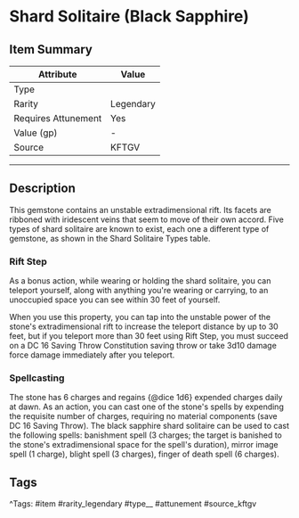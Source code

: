 # Shard Solitaire (Black Sapphire)

## Item Summary

| Attribute            | Value                        |
|----------------------|------------------------------|
| Type                 |   |
| Rarity               | Legendary             |
| Requires Attunement  | Yes                |
| Value (gp)           | -    |
| Source               | KFTGV |

---

## Description

This gemstone contains an unstable extradimensional rift. Its facets are ribboned with iridescent veins that seem to move of their own accord. Five types of shard solitaire are known to exist, each one a different type of gemstone, as shown in the Shard Solitaire Types table.

### Rift Step

As a bonus action, while wearing or holding the shard solitaire, you can teleport yourself, along with anything you're wearing or carrying, to an unoccupied space you can see within 30 feet of yourself.

When you use this property, you can tap into the unstable power of the stone's extradimensional rift to increase the teleport distance by up to 30 feet, but if you teleport more than 30 feet using Rift Step, you must succeed on a DC 16 Saving Throw Constitution saving throw or take 3d10 damage force damage immediately after you teleport.

### Spellcasting

The stone has 6 charges and regains {@dice 1d6} expended charges daily at dawn. As an action, you can cast one of the stone's spells by expending the requisite number of charges, requiring no material components (save DC 16 Saving Throw). The black sapphire shard solitaire can be used to cast the following spells: banishment spell (3 charges; the target is banished to the stone's extradimensional space for the spell's duration), mirror image spell (1 charge), blight spell (3 charges), finger of death spell (6 charges).

## Tags

^Tags: #item #rarity_legendary #type__ #attunement #source_kftgv
